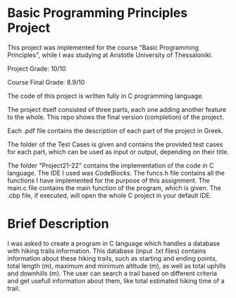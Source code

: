 # Basic Programming Principles Project
This project was implemented for the course "Basic Programming Principles", while I was studying at Aristotle University of Thessaloniki.

Project Grade: 10/10

Course Final Grade: 8.9/10


The code of this project is written fully in C programming language.

The project itself consisted of three parts, each one adding another feature to the whole. This repo shows the final version (completion) of the project.

Each .pdf file contains the description of each part of the project in Greek.

The folder of the Test Cases is given and contains the provided test cases for each part, which can be used as input or output, depending on their title.

The folder "Project21-22" contains the implementation of the code in C language. The IDE I used was CodeBlocks. The funcs.h file contains all the functions I have implemented for the purpose of this assignment. The main.c file contains the main function of the program, which is given. The .cbp file, if executed, will open the whole C project in your default IDE.

# Brief Description
I was asked to create a program in C language which handles a database with hiking trails information. This database (input .txt files) contains information about these hiking trails, such as starting and ending points, total length (m), maximum and minimum altitude (m), as well as total uphills and downhills (m). The user can search a trail based on different criteria and get usefull information about them, like total estimated hiking time of a trail.
